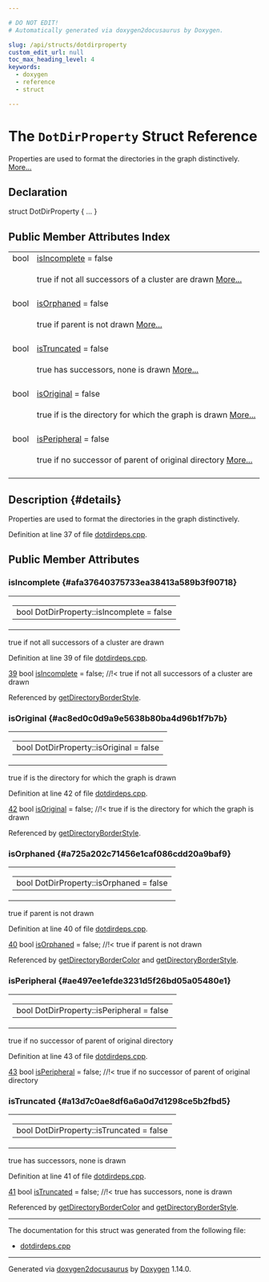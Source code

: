 ```yaml
---

# DO NOT EDIT!
# Automatically generated via doxygen2docusaurus by Doxygen.

slug: /api/structs/dotdirproperty
custom_edit_url: null
toc_max_heading_level: 4
keywords:
  - doxygen
  - reference
  - struct

---
```


<div class="doxyPage">

# The `DotDirProperty` Struct Reference

<p>Properties are used to format the directories in the graph distinctively. <a href="#details">More...</a></p>

## Declaration

<div class="doxyDeclaration">
struct DotDirProperty { ... }
</div>

## Public Member Attributes Index

<table class="doxyMembersIndex">

<tr class="doxyMemberIndexItem">
<td class="doxyMemberIndexItemType" align="left" valign="top">bool</td>
<td class="doxyMemberIndexItemName" align="left" valign="top"><a href="#afa37640375733ea38413a589b3f90718">isIncomplete</a> = false</td>
</tr>
<tr class="doxyMemberIndexDescription">
<td class="doxyMemberIndexDescriptionLeft"></td>
<td class="doxyMemberIndexDescriptionRight">
<p>true if not all successors of a cluster are drawn <a href="#afa37640375733ea38413a589b3f90718">More...</a></p>
</td>
</tr>
<tr class="doxyMemberIndexSeparator">
<td class="doxyMemberIndexSeparator" colspan="2"></td>
</tr>

<tr class="doxyMemberIndexItem">
<td class="doxyMemberIndexItemType" align="left" valign="top">bool</td>
<td class="doxyMemberIndexItemName" align="left" valign="top"><a href="#a725a202c71456e1caf086cdd20a9baf9">isOrphaned</a> = false</td>
</tr>
<tr class="doxyMemberIndexDescription">
<td class="doxyMemberIndexDescriptionLeft"></td>
<td class="doxyMemberIndexDescriptionRight">
<p>true if parent is not drawn <a href="#a725a202c71456e1caf086cdd20a9baf9">More...</a></p>
</td>
</tr>
<tr class="doxyMemberIndexSeparator">
<td class="doxyMemberIndexSeparator" colspan="2"></td>
</tr>

<tr class="doxyMemberIndexItem">
<td class="doxyMemberIndexItemType" align="left" valign="top">bool</td>
<td class="doxyMemberIndexItemName" align="left" valign="top"><a href="#a13d7c0ae8df6a6a0d7d1298ce5b2fbd5">isTruncated</a> = false</td>
</tr>
<tr class="doxyMemberIndexDescription">
<td class="doxyMemberIndexDescriptionLeft"></td>
<td class="doxyMemberIndexDescriptionRight">
<p>true has successors, none is drawn <a href="#a13d7c0ae8df6a6a0d7d1298ce5b2fbd5">More...</a></p>
</td>
</tr>
<tr class="doxyMemberIndexSeparator">
<td class="doxyMemberIndexSeparator" colspan="2"></td>
</tr>

<tr class="doxyMemberIndexItem">
<td class="doxyMemberIndexItemType" align="left" valign="top">bool</td>
<td class="doxyMemberIndexItemName" align="left" valign="top"><a href="#ac8ed0c0d9a9e5638b80ba4d96b1f7b7b">isOriginal</a> = false</td>
</tr>
<tr class="doxyMemberIndexDescription">
<td class="doxyMemberIndexDescriptionLeft"></td>
<td class="doxyMemberIndexDescriptionRight">
<p>true if is the directory for which the graph is drawn <a href="#ac8ed0c0d9a9e5638b80ba4d96b1f7b7b">More...</a></p>
</td>
</tr>
<tr class="doxyMemberIndexSeparator">
<td class="doxyMemberIndexSeparator" colspan="2"></td>
</tr>

<tr class="doxyMemberIndexItem">
<td class="doxyMemberIndexItemType" align="left" valign="top">bool</td>
<td class="doxyMemberIndexItemName" align="left" valign="top"><a href="#ae497ee1efde3231d5f26bd05a05480e1">isPeripheral</a> = false</td>
</tr>
<tr class="doxyMemberIndexDescription">
<td class="doxyMemberIndexDescriptionLeft"></td>
<td class="doxyMemberIndexDescriptionRight">
<p>true if no successor of parent of original directory <a href="#ae497ee1efde3231d5f26bd05a05480e1">More...</a></p>
</td>
</tr>
<tr class="doxyMemberIndexSeparator">
<td class="doxyMemberIndexSeparator" colspan="2"></td>
</tr>

</table>

## Description {#details}

<p>Properties are used to format the directories in the graph distinctively.</p>

<p>Definition at line 37 of file <a href="/web-doxygen/docs/api/files/src/dotdirdeps-cpp">dotdirdeps.cpp</a>.</p>


<div class="doxySectionDef">

## Public Member Attributes

### isIncomplete {#afa37640375733ea38413a589b3f90718}

<div class="doxyMemberItem">
<div class="doxyMemberProto">
<table class="doxyMemberLabels">
<tr class="doxyMemberLabels">
<td class="doxyMemberLabelsLeft">
<table class="doxyMemberName">
<tr>
<td class="doxyMemberName">bool DotDirProperty::isIncomplete = false</td>
</tr>
</table>
</td>
</tr>
</table>
</div>
<div class="doxyMemberDoc">

<p>true if not all successors of a cluster are drawn</p>

<p>Definition at line 39 of file <a href="/web-doxygen/docs/api/files/src/dotdirdeps-cpp">dotdirdeps.cpp</a>.</p>


<div class="doxyProgramListing">

<div class="doxyCodeLine"><span class="doxyLineNumber"><a href="#afa37640375733ea38413a589b3f90718">39</a></span><span class="doxyLineContent"><span class="doxyHighlight">  </span><span class="doxyHighlightKeywordType">bool</span><span class="doxyHighlight"> <a href="#afa37640375733ea38413a589b3f90718">isIncomplete</a> = </span><span class="doxyHighlightKeyword">false</span><span class="doxyHighlight">; </span><span class="doxyHighlightComment">//!&lt; true if not all successors of a cluster are drawn</span></span></div>

</div>


<p>Referenced by <a href="/web-doxygen/docs/api/files/src/dotdirdeps-cpp/#a6aa3fa8ed5c1cb6cfe4a5f821d1c776f">getDirectoryBorderStyle</a>.</p>

</div>
</div>

### isOriginal {#ac8ed0c0d9a9e5638b80ba4d96b1f7b7b}

<div class="doxyMemberItem">
<div class="doxyMemberProto">
<table class="doxyMemberLabels">
<tr class="doxyMemberLabels">
<td class="doxyMemberLabelsLeft">
<table class="doxyMemberName">
<tr>
<td class="doxyMemberName">bool DotDirProperty::isOriginal = false</td>
</tr>
</table>
</td>
</tr>
</table>
</div>
<div class="doxyMemberDoc">

<p>true if is the directory for which the graph is drawn</p>

<p>Definition at line 42 of file <a href="/web-doxygen/docs/api/files/src/dotdirdeps-cpp">dotdirdeps.cpp</a>.</p>


<div class="doxyProgramListing">

<div class="doxyCodeLine"><span class="doxyLineNumber"><a href="#ac8ed0c0d9a9e5638b80ba4d96b1f7b7b">42</a></span><span class="doxyLineContent"><span class="doxyHighlight">  </span><span class="doxyHighlightKeywordType">bool</span><span class="doxyHighlight"> <a href="#ac8ed0c0d9a9e5638b80ba4d96b1f7b7b">isOriginal</a>   = </span><span class="doxyHighlightKeyword">false</span><span class="doxyHighlight">; </span><span class="doxyHighlightComment">//!&lt; true if is the directory for which the graph is drawn</span></span></div>

</div>


<p>Referenced by <a href="/web-doxygen/docs/api/files/src/dotdirdeps-cpp/#a6aa3fa8ed5c1cb6cfe4a5f821d1c776f">getDirectoryBorderStyle</a>.</p>

</div>
</div>

### isOrphaned {#a725a202c71456e1caf086cdd20a9baf9}

<div class="doxyMemberItem">
<div class="doxyMemberProto">
<table class="doxyMemberLabels">
<tr class="doxyMemberLabels">
<td class="doxyMemberLabelsLeft">
<table class="doxyMemberName">
<tr>
<td class="doxyMemberName">bool DotDirProperty::isOrphaned = false</td>
</tr>
</table>
</td>
</tr>
</table>
</div>
<div class="doxyMemberDoc">

<p>true if parent is not drawn</p>

<p>Definition at line 40 of file <a href="/web-doxygen/docs/api/files/src/dotdirdeps-cpp">dotdirdeps.cpp</a>.</p>


<div class="doxyProgramListing">

<div class="doxyCodeLine"><span class="doxyLineNumber"><a href="#a725a202c71456e1caf086cdd20a9baf9">40</a></span><span class="doxyLineContent"><span class="doxyHighlight">  </span><span class="doxyHighlightKeywordType">bool</span><span class="doxyHighlight"> <a href="#a725a202c71456e1caf086cdd20a9baf9">isOrphaned</a>   = </span><span class="doxyHighlightKeyword">false</span><span class="doxyHighlight">; </span><span class="doxyHighlightComment">//!&lt; true if parent is not drawn</span></span></div>

</div>


<p>Referenced by <a href="/web-doxygen/docs/api/files/src/dotdirdeps-cpp/#aed9febe225f49a478f1ac4ab8c92786d">getDirectoryBorderColor</a> and <a href="/web-doxygen/docs/api/files/src/dotdirdeps-cpp/#a6aa3fa8ed5c1cb6cfe4a5f821d1c776f">getDirectoryBorderStyle</a>.</p>

</div>
</div>

### isPeripheral {#ae497ee1efde3231d5f26bd05a05480e1}

<div class="doxyMemberItem">
<div class="doxyMemberProto">
<table class="doxyMemberLabels">
<tr class="doxyMemberLabels">
<td class="doxyMemberLabelsLeft">
<table class="doxyMemberName">
<tr>
<td class="doxyMemberName">bool DotDirProperty::isPeripheral = false</td>
</tr>
</table>
</td>
</tr>
</table>
</div>
<div class="doxyMemberDoc">

<p>true if no successor of parent of original directory</p>

<p>Definition at line 43 of file <a href="/web-doxygen/docs/api/files/src/dotdirdeps-cpp">dotdirdeps.cpp</a>.</p>


<div class="doxyProgramListing">

<div class="doxyCodeLine"><span class="doxyLineNumber"><a href="#ae497ee1efde3231d5f26bd05a05480e1">43</a></span><span class="doxyLineContent"><span class="doxyHighlight">  </span><span class="doxyHighlightKeywordType">bool</span><span class="doxyHighlight"> <a href="#ae497ee1efde3231d5f26bd05a05480e1">isPeripheral</a> = </span><span class="doxyHighlightKeyword">false</span><span class="doxyHighlight">; </span><span class="doxyHighlightComment">//!&lt; true if no successor of parent of original directory</span></span></div>

</div>

</div>
</div>

### isTruncated {#a13d7c0ae8df6a6a0d7d1298ce5b2fbd5}

<div class="doxyMemberItem">
<div class="doxyMemberProto">
<table class="doxyMemberLabels">
<tr class="doxyMemberLabels">
<td class="doxyMemberLabelsLeft">
<table class="doxyMemberName">
<tr>
<td class="doxyMemberName">bool DotDirProperty::isTruncated = false</td>
</tr>
</table>
</td>
</tr>
</table>
</div>
<div class="doxyMemberDoc">

<p>true has successors, none is drawn</p>

<p>Definition at line 41 of file <a href="/web-doxygen/docs/api/files/src/dotdirdeps-cpp">dotdirdeps.cpp</a>.</p>


<div class="doxyProgramListing">

<div class="doxyCodeLine"><span class="doxyLineNumber"><a href="#a13d7c0ae8df6a6a0d7d1298ce5b2fbd5">41</a></span><span class="doxyLineContent"><span class="doxyHighlight">  </span><span class="doxyHighlightKeywordType">bool</span><span class="doxyHighlight"> <a href="#a13d7c0ae8df6a6a0d7d1298ce5b2fbd5">isTruncated</a>  = </span><span class="doxyHighlightKeyword">false</span><span class="doxyHighlight">; </span><span class="doxyHighlightComment">//!&lt; true has successors, none is drawn</span></span></div>

</div>


<p>Referenced by <a href="/web-doxygen/docs/api/files/src/dotdirdeps-cpp/#aed9febe225f49a478f1ac4ab8c92786d">getDirectoryBorderColor</a> and <a href="/web-doxygen/docs/api/files/src/dotdirdeps-cpp/#a6aa3fa8ed5c1cb6cfe4a5f821d1c776f">getDirectoryBorderStyle</a>.</p>

</div>
</div>

</div>

<hr/>

The documentation for this struct was generated from the following file:

<ul>
<li><a href="/web-doxygen/docs/api/files/src/dotdirdeps-cpp">dotdirdeps.cpp</a></li>
</ul>

<hr/>

<p class="doxyGeneratedBy">Generated via <a href="https://github.com/xpack/doxygen2docusaurus">doxygen2docusaurus</a> by <a href="https://www.doxygen.nl">Doxygen</a> 1.14.0.</p>

</div>
